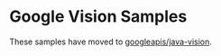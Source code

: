 # Google Vision  Samples

These samples have moved to [googleapis/java-vision](https://github.com/googleapis/java-vision/tree/master/samples).
